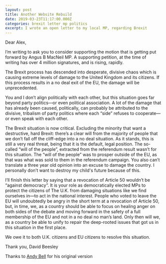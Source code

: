 ```yaml
---
layout: post
title: Another Website Rebuild
date: 2019-03-23T11:17:00.000Z
categories: brexit letter mp politics
excerpt: I wrote an open letter to my local MP, regarding Brexit
---
```

Dear Alex,

I’m writing to ask you to consider supporting the motion that is getting put forward by Angus B MacNeil MP. A supporting petition, at the time of writing has over 4 million signatures, and is rising, rapidly.

The Brexit process has descended into desperate, divisive chaos which is causing extreme levels of damage to the United Kingdom and its citizens. If this process results in a no deal exit of the EU, the damage will be unprecedented.

You and I don’t align politically with each other, but this situation goes far beyond party politics—or even political association. A lot of the damage that has already been caused, politically, can probably be attributed to the divisive, tribalism of party politics where each “side” refuses to cooperate—or even speak with each other.

The Brexit situation is now critical. Excluding the minority that want a destructive, hard Brexit: there’s a clear will from the majority of people that we don’t fall off the cliff-edge into a no deal situation. As it stands, this is still a very real threat, being that it is the default, legal position. The so-called “will of the people”, extracted from the referendum result wasn’t for this situation. The “will of the people” was to prosper outside of the EU, as that was what was sold to them in the referendum campaign. You also can’t translate a three year old opinion into an excuse to damage the country. I personally don’t want to destroy my child's future because of this.

I’ll finish this letter by saying that a revocation of Article 50 wouldn’t be “against democracy”. It is your role as democratically elected MPs to protect the citizens of The U.K. from damaging situations like we find ourselves in—to act in the national interest. People who voted to leave the EU will undoubtedly be angry in the short term at a revocation of Article 50, but, in time, we, as a country should be able to focus on healing anger on both sides of the debate and moving forward in the safety of a full membership of the EU and not in a no deal no man’s land. Only then will we, as a country be able to unify to repair the deep-rooted issues that got us in this situation in the first place.

We owe it to both U.K. citizens and EU citizens to resolve this situation.

Thank you,
David Beesley

Thanks to [Andy Bell](https://andy-bell.design/wrote/open-letter-to-laurence-robertson-mp/) for his original version
